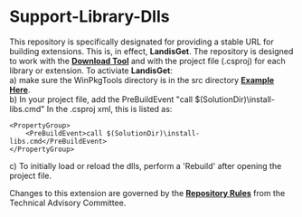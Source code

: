 # Support-Library-Dlls
This repository is specifically designated for providing a stable URL for building extensions.  This is, in effect, **LandisGet**.  The repository is designed to work with the [**Download Tool**](https://github.com/LANDIS-II-Foundation/Tool-Download-Current-Dlls) and with the project file (.csproj) for each library or extension.  To activiate **LandisGet**:  
a) make sure the WinPkgTools directory  is in the src directory [**Example Here**](https://github.com/LANDIS-II-Foundation/Tool-Download-Current-Dlls).  
b) In your project file, add the PreBuildEvent "call $(SolutionDir)\install-libs.cmd" In the .csproj xml, this is listed as: 
```
<PropertyGroup>
    <PreBuildEvent>call $(SolutionDir)\install-libs.cmd</PreBuildEvent>
</PropertyGroup>
```

c) To initially load or reload the dlls, perform a 'Rebuild' after opening the project file.

Changes to this extension are governed by the [**Repository Rules**](https://sites.google.com/site/landismodel/developers) from the Technical Advisory Committee.



